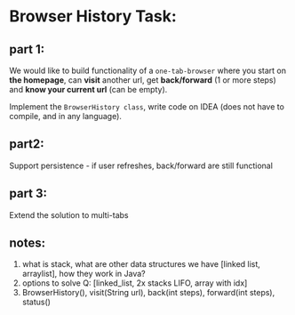 # Browser History Task:

## part 1:
We would like to build functionality of a ```one-tab-browser``` where you start on **the homepage**, can **visit** another url, get **back/forward** (1 or more steps) and **know your current url** (can be empty). 

Implement the ```BrowserHistory class```, write code on IDEA (does not have to compile, and in any language).

## part2:
Support persistence - if user refreshes, back/forward are still functional

## part 3:
Extend the solution to multi-tabs


## notes:
1. what is stack, what are other data structures we have [linked list, arraylist], how they work in Java?
2. options to solve Q: [linked_list, 2x stacks LIFO, array with idx]
3. BrowserHistory(), visit(String url), back(int steps), forward(int steps), status()
